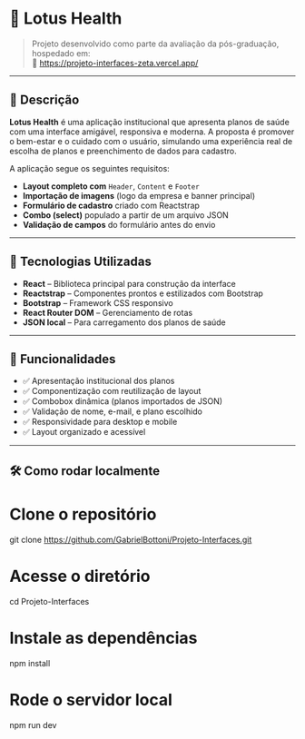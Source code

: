 # 🌸 Lotus Health

> Projeto desenvolvido como parte da avaliação da pós-graduação, hospedado em:  
> 🔗 https://projeto-interfaces-zeta.vercel.app/

---

## 🧾 Descrição

**Lotus Health** é uma aplicação institucional que apresenta planos de saúde com uma interface amigável, responsiva e moderna. A proposta é promover o bem-estar e o cuidado com o usuário, simulando uma experiência real de escolha de planos e preenchimento de dados para cadastro.

A aplicação segue os seguintes requisitos:

- **Layout completo com** `Header`, `Content` e `Footer`
- **Importação de imagens** (logo da empresa e banner principal)
- **Formulário de cadastro** criado com Reactstrap
- **Combo (select)** populado a partir de um arquivo JSON
- **Validação de campos** do formulário antes do envio

---

## 🚀 Tecnologias Utilizadas

- **React** – Biblioteca principal para construção da interface
- **Reactstrap** – Componentes prontos e estilizados com Bootstrap
- **Bootstrap** – Framework CSS responsivo
- **React Router DOM** – Gerenciamento de rotas
- **JSON local** – Para carregamento dos planos de saúde

---

## 📝 Funcionalidades

- ✅ Apresentação institucional dos planos
- ✅ Componentização com reutilização de layout
- ✅ Combobox dinâmica (planos importados de JSON)
- ✅ Validação de nome, e-mail, e plano escolhido
- ✅ Responsividade para desktop e mobile
- ✅ Layout organizado e acessível

---

## 🛠️ Como rodar localmente

# Clone o repositório
git clone https://github.com/GabrielBottoni/Projeto-Interfaces.git

# Acesse o diretório
cd Projeto-Interfaces

# Instale as dependências
npm install

# Rode o servidor local
npm run dev
